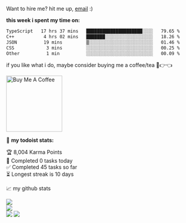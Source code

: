 Want to hire me? hit me up, [email](mailto:singhajeet2312@gmail.com) :)

**this week i spent my time on:**
<!--START_SECTION:waka-->

```txt
TypeScript   17 hrs 37 mins   █████████████████████░░░░   79.65 %
C++           4 hrs 02 mins   ███████░░░░░░░░░░░░░░░░░░   18.26 %
JSON          19 mins         ▒░░░░░░░░░░░░░░░░░░░░░░░░   01.46 %
CSS            3 mins         ░░░░░░░░░░░░░░░░░░░░░░░░░   00.25 %
Other          1 min          ░░░░░░░░░░░░░░░░░░░░░░░░░   00.09 %
```

<!--END_SECTION:waka-->

if you like what i do, maybe consider buying me a coffee/tea 🥺👉👈

<a href="https://www.paypal.me/Singhajeet2312" target="_blank"><img src="https://cdn.buymeacoffee.com/buttons/v2/default-red.png" alt="Buy Me A Coffee" width="150" ></a>

🚧 **my todoist stats:**
<!-- TODO-IST:START -->
🏆  8,004 Karma Points           
🌸  Completed 0 tasks today           
✅  Completed 45 tasks so far           
⏳  Longest streak is 10 days
<!-- TODO-IST:END -->


📈 my github stats

![](https://github-readme-stats.vercel.app/api?username=notanaveragelifter&theme=dark&hide_border=false&include_all_commits=true&count_private=false)<br/>
![](https://github-readme-streak-stats.herokuapp.com/?user=notanaveragelifter&theme=dark&hide_border=false)<br/>
![](https://github-readme-stats.vercel.app/api/top-langs/?username=notanaveragelifter&theme=dark&hide_border=false&include_all_commits=true&count_private=false&layout=compact)
[![](https://visitcount.itsvg.in/api?id=notanaveragelifter&label=Profile%20Views&color=3&icon=0&pretty=false)](https://visitcount.itsvg.in)



